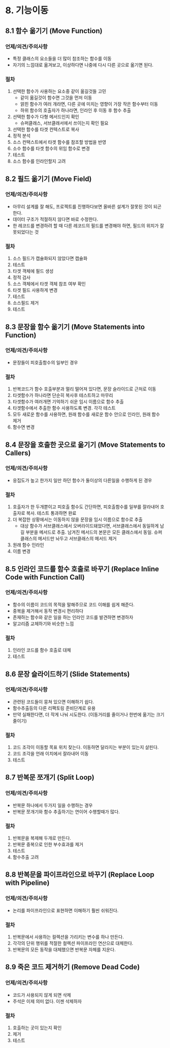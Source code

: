 # 8. 기능이동

## 8.1 함수 옮기기 (Move Function)

### 언제/의견/주의사항

- 특정 클래스의 요소들을 더 많이 참조하는 함수를 이동
- 자기의 느낌대로 옮겨보고, 이상하다면 나중에 다시 다른 곳으로 옮기면 된다.

### 절차

1. 선택한 함수가 사용하는 요소중 같이 옮길것들 고민
   - 같이 옮길것이 함수면 그것을 먼저 이동
   - 얽힌 함수가 여러 개라면, 다른 곳에 미치는 영향이 가장 작은 함수부터 이동
   - 하위 함수의 호출자가 하나라면, 인라인 후 이동 후 함수 추출
2. 선택한 함수가 다형 메서드인지 확인
   - 슈퍼클래스, 서브클래서에서 쓰이는지 확인 필요
3. 선택한 함수를 타겟 컨텍스트로 복사
4. 정적 분석
5. 소스 컨택스트에서 타겟 함수를 참조할 방법을 반영
6. 소수 함수를 타겟 함수의 위임 함수로 변경
7. 테스트
8. 소스 함수를 인라인할지 고려

## 8.2 필드 옮기기 (Move Field)

### 언제/의견/주의사항

- 아무리 설계를 잘 해도, 프로젝트를 진행하다보면 올바른 설계가 잘못된 것이 되곤한다.
- 데이터 구조가 적절하지 않다면 바로 수정한다.
- 한 레코드를 변경하려 할 때 다른 레코드의 필드를 변경해야 하면, 필드의 위치가 잘못되었다는 것

### 절차

1. 소스 필드가 캡슐화되지 않았다면 캡슐화
2. 테스트
3. 타겟 객체에 필드 생성
4. 정적 검사
5. 소스 객체에서 타겟 객체 참조 여부 확인
6. 타겟 필드 사용하게 변경
7. 테스트
8. 소스필드 제거
9. 테스트

## 8.3 문장을 함수 옮기기 (Move Statements into Function)

### 언제/의견/주의사항

- 문장들이 피호출함수의 일부인 경우

### 절차

1. 반복코드가 함수 호출부분과 멀리 떨어져 있다면, 문장 슬라이드로 근처로 이동
2. 타겟함수가 하나라면 단순히 복사후 테스트하고 마무리
3. 타겟함수가 여러개면 기억하기 쉬운 임시 이름으로 함수 추출
4. 타겟함수에서 추출한 함수 사용하도록 변경. 각각 테스트
5. 모두 새로운 함수를 사용하면, 원래 함수를 새로운 함수 안으로 인라인, 원래 함수 제거
6. 함수면 변경

## 8.4 문장을 호출한 곳으로 옮기기 (Move Statements to Callers)

### 언제/의견/주의사항

- 응집도가 높고 한가지 일만 하던 함수가 둘이상의 다른일을 수행하게 된 경우

### 절차

1. 호출자가 한 두개뿐이고 피호출 함수도 간단하면, 피호출함수를 일부를 잘라내어 호출자로 복사. 테스트 통과하면 완료
2. 더 복잡한 상황에서는 이동하지 않을 문장을 임시 이름으로 함수로 추출
   - 대상 함수가 서브클래스에서 오버라이드돼었다면, 서브클래스에서 동일하게 남길 부분을 메서드로 추출. 남겨진 메서드의 본문은 모든 클래스에서 동일. 슈퍼클래스의 메서드만 놔두고 서브클래스의 메서드 제거
3. 원래 함수 인라인
4. 이름 변경

## 8.5 인라인 코드를 함수 호출로 바꾸기 (Replace Inline Code with Function Call)

### 언제/의견/주의사항

- 함수의 이름이 코드의 목적을 말해주므로 코드 이해를 쉽게 해준다.
- 중복을 제거해서 동작 변경시 편리하다
- 존재하는 함수와 같은 일을 하는 인라인 코드를 발견하면 변경하자
- 알고리즘 교체하기와 비슷한 느낌

### 절차

1. 인라인 코드를 함수 호출로 대체
2. 테스트

## 8.6 문장 슬라이드하기 (Slide Statements)

### 언제/의견/주의사항

- 관련된 코드들이 뭉쳐 있으면 이해하기 쉽다.
- 함수추출등의 다른 리팩토링 준비단계로 유용
- 만약 실패한다면, 더 작게 나눠 시도한다. (이동거리를 줄이거나 한번에 옮기는 크기 줄이기)

### 절차

1. 코드 조각이 이동할 목표 위치 찾는다. 이동하면 달라지는 부분이 있는지 살핀다.
2. 코드 조각을 언래 이치에서 잘라내어 이동
3. 테스트

## 8.7 반복문 쪼개기 (Split Loop)

### 언제/의견/주의사항

- 반복문 하나에서 두가지 일을 수행하는 경우
- 반복문 쪼개기와 함수 추출하기는 연이어 수행할때가 많다.

### 절차

1. 반복문을 복제해 두개로 만든다.
2. 반복문 중복으로 인한 부수효과를 제거
3. 테스트
4. 함수추출 고려

## 8.8 반복문을 파이프라인으로 바꾸기 (Replace Loop with Pipeline)

### 언제/의견/주의사항

- 논리를 파이프라인으로 표현하면 이해하기 훨씬 쉬워진다.

### 절차

1. 반복문에서 사용하는 컬렉션을 가리키는 변수를 하나 만든다.
2. 각각의 단위 행위를 적절한 컬렉션 파이프라인 연산으로 대체한다.
3. 반복문의 모든 동작을 대체했으면 반복문 자체를 지운다.

## 8.9 죽은 코드 제거하기 (Remove Dead Code)

### 언제/의견/주의사항

- 코드가 사용되지 않게 되면 삭제
- 주석은 이제 의미 없다. 이젠 삭제하자

### 절차

1. 호출하는 곳이 있는지 확인
2. 제거
3. 테스트
